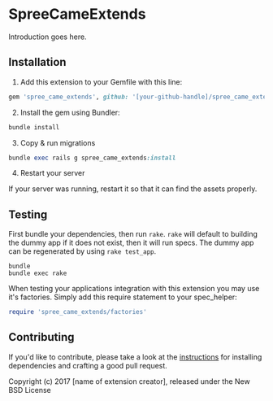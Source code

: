 SpreeCameExtends
================

Introduction goes here.

## Installation

1. Add this extension to your Gemfile with this line:
  ```ruby
  gem 'spree_came_extends', github: '[your-github-handle]/spree_came_extends'
  ```

2. Install the gem using Bundler:
  ```ruby
  bundle install
  ```

3. Copy & run migrations
  ```ruby
  bundle exec rails g spree_came_extends:install
  ```

4. Restart your server

  If your server was running, restart it so that it can find the assets properly.

## Testing

First bundle your dependencies, then run `rake`. `rake` will default to building the dummy app if it does not exist, then it will run specs. The dummy app can be regenerated by using `rake test_app`.

```shell
bundle
bundle exec rake
```

When testing your applications integration with this extension you may use it's factories.
Simply add this require statement to your spec_helper:

```ruby
require 'spree_came_extends/factories'
```


## Contributing

If you'd like to contribute, please take a look at the
[instructions](CONTRIBUTING.md) for installing dependencies and crafting a good
pull request.

Copyright (c) 2017 [name of extension creator], released under the New BSD License

